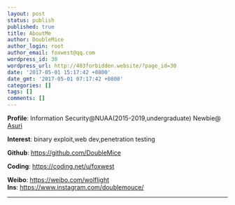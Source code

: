 ```yaml
---
layout: post
status: publish
published: true
title: AboutMe
author: DoubleMice
author_login: root
author_email: foxwest@qq.com
wordpress_id: 30
wordpress_url: http://403forbidden.website/?page_id=30
date: '2017-05-01 15:17:42 +0800'
date_gmt: '2017-05-01 07:17:42 +0800'
categories: []
tags: []
comments: []
---
```

<p><strong>Profile</strong>: Information Security@NUAA(2015-2019,undergraduate) Newbie@ <a title="Asuri" href="http://asuri.org/">Asuri</a></p>
<p><strong>Interest</strong>: binary exploit,web dev,penetration testing</p>
<p><strong>Github</strong>: <a href="https://github.com/DoubleMice">https://github.com/DoubleMice</a></p>
<p><strong>Coding</strong>: <a title="https://coding.net/u/foxwest" href="https://coding.net/u/foxwest">https://coding.net/u/foxwest</a></p>
<p><strong>Weibo</strong>: <a title="https://weibo.com/wolflight" href="https://weibo.com/wolflight">https://weibo.com/wolflight</a><br />
<strong>Ins</strong>: <a title="https://www.instagram.com/doublemouce/" href="https://www.instagram.com/doublemouce/">https://www.instagram.com/doublemouce/</a></p>
<hr />
